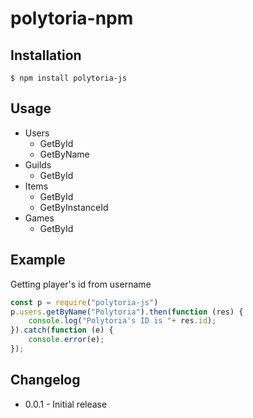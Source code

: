 # polytoria-npm
## Installation
`$ npm install polytoria-js`

## Usage
+ Users
    * GetById
    * GetByName
+ Guilds
    * GetById
+ Items
    * GetById
    * GetByInstanceId
+ Games
    * GetById


## Example
Getting player's id from username
```js
const p = require("polytoria-js")
p.users.getByName("Polytoria").then(function (res) {
	console.log("Polytoria's ID is "+ res.id);
}).catch(function (e) {
	console.error(e);
});
```

## Changelog
* 0.0.1 - Initial release
